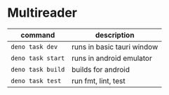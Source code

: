 # Multireader

| command | description |
| --- | --- |
| `deno task dev` | runs in basic tauri window |
| `deno task start` | runs in android emulator |
| `deno task build` | builds for android |
| `deno task test` | run fmt, lint, test |
